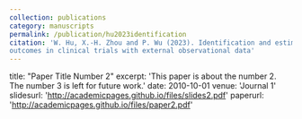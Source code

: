 ```yaml
---
collection: publications
category: manuscripts
permalink: /publication/hu2023identification
citation: 'W. Hu, X.‑H. Zhou and P. Wu (2023). Identification and estimation of treatment effects on long‑term
outcomes in clinical trials with external observational data'
---
```


title: "Paper Title Number 2"
excerpt: 'This paper is about the number 2. The number 3 is left for future work.'
date: 2010-10-01
venue: 'Journal 1'
slidesurl: 'http://academicpages.github.io/files/slides2.pdf'
paperurl: 'http://academicpages.github.io/files/paper2.pdf'
